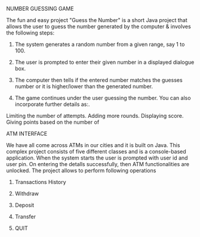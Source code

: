 NUMBER GUESSING GAME

The fun and easy project "Guess the Number" is a short Java project that allows the user to guess the number generated by the computer & involves the following steps:

1. The system generates a random number from a given range, say 1 to 100.

2. The user is prompted to enter their given number in a displayed dialogue box.

3. The computer then tells if the entered number matches the guesses number or it is higher/lower than the generated number.

4. The game continues under the user guessing the number. You can also incorporate further details as:.

Limiting the number of attempts. Adding more rounds. Displaying score. Giving points based on the number of


ATM INTERFACE

We have all come across ATMs in our cities and it is built on Java. This complex project consists of five different classes and is a console-based application. When the system starts the user is prompted with user id and user pin. On entering the detalls successfully, then ATM functionalities are unlocked. The project allows to perform following operations

1. Transactions History

2. Withdraw

3. Deposit

4. Transfer

5. QUIT
